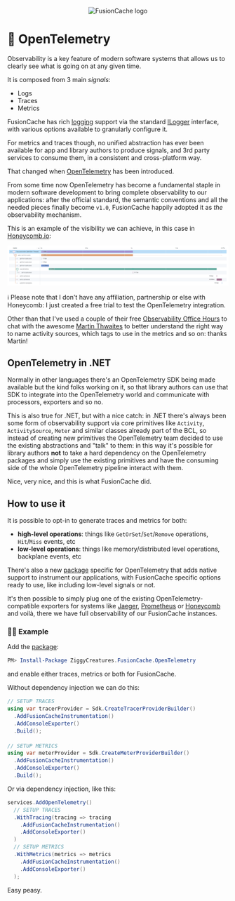 <div align="center">

![FusionCache logo](logo-128x128.png)

</div>


# 🔭 OpenTelemetry

Observability is a key feature of modern software systems that allows us to clearly see what is going on at any given time.

It is composed from 3 main _signals_:
- Logs
- Traces
- Metrics

FusionCache has rich [logging](Logging.md) support via the standard [ILogger](https://learn.microsoft.com/en-us/dotnet/core/extensions/logging) interface, with various options available to granularly configure it.

For metrics and traces though, no unified abstraction has ever been available for app and library authors to produce signals, and 3rd party services to consume them, in a consistent and cross-platform way.

That changed when [OpenTelemetry](https://opentelemetry.io/) has been introduced.

From some time now OpenTelemetry has become a fundamental staple in modern software development to bring complete observability to our applications: after the official standard, the semantic conventions and all the needed pieces finally become `v1.0`, FusionCache happily adopted it as *the* observability mechanism.

This is an example of the visibility we can achieve, in this case in [Honeycomb.io](Honeycomb):

![An example of the visibility obtainable by using OpenTelemetry, in this case thanks to the Honeycomb SAAS](images/opentelemetry-example.png)

ℹ️ Please note that I don't have any affiliation, partnership or else with Honeycomb: I just created a free trial to test the OpenTelemetry integration.

Other than that I've used a couple of their free [Observability Office Hours](https://www.honeycomb.io/devrel/observability-office-hours) to chat with the awesome [Martin Thwaites](https://twitter.com/MartinDotNet) to better understand the right way to name activity sources, which tags to use in the metrics and so on: thanks Martin!

## OpenTelemetry in .NET

Normally in other languages there's an OpenTelemetry SDK being made available but the kind folks working on it, so that library authors can use that SDK to integrate into the OpenTelemetry world and communicate with processors, exporters and so no.

This is also true for .NET, but with a nice catch: in .NET there's always been some form of observability support via core primitives like `Activity`, `ActivitySource`, `Meter` and similar classes already part of the BCL, so instead of creating new primitives the OpenTelemetry team decided to use the existing abstractions and "talk" to them: in this way it's possible for library authors **not** to take a hard dependency on the OpenTelemetry packages and simply use the existing primitives and have the consuming side of the whole OpenTelemetry pipeline interact with them.

Nice, very nice, and this is what FusionCache did.

## How to use it

It is possible to opt-in to generate traces and metrics for both:
- **high-level operations**: things like `GetOrSet`/`Set`/`Remove` operations, `Hit`/`Miss` events, etc
- **low-level operations**: things like memory/distributed level operations, backplane events, etc

There's also a new [package](https://www.nuget.org/packages/ZiggyCreatures.FusionCache.OpenTelemetry/) specific for OpenTelemetry that adds native support to instrument our applications, with FusionCache specific options ready to use, like including low-level signals or not.

It's then possible to simply plug one of the existing OpenTelemetry-compatible exporters for systems like [Jaeger](https://www.jaegertracing.io/), [Prometheus](https://prometheus.io/) or [Honeycomb](https://www.honeycomb.io/) and voilà, there we have full observability of our FusionCache instances.

### 👩‍💻 Example

Add the [package](https://www.nuget.org/packages/ZiggyCreatures.FusionCache.OpenTelemetry/):

```PowerShell
PM> Install-Package ZiggyCreatures.FusionCache.OpenTelemetry
```

and enable either traces, metrics or both for FusionCache.

Without dependency injection we can do this:

```csharp
// SETUP TRACES
using var tracerProvider = Sdk.CreateTracerProviderBuilder()
  .AddFusionCacheInstrumentation()
  .AddConsoleExporter()
  .Build();

// SETUP METRICS
using var meterProvider = Sdk.CreateMeterProviderBuilder()
  .AddFusionCacheInstrumentation()
  .AddConsoleExporter()
  .Build();
```

Or via dependency injection, like this:

```csharp
services.AddOpenTelemetry()
  // SETUP TRACES
  .WithTracing(tracing => tracing
    .AddFusionCacheInstrumentation()
    .AddConsoleExporter()
  )
  // SETUP METRICS
  .WithMetrics(metrics => metrics
    .AddFusionCacheInstrumentation()
    .AddConsoleExporter()
  );
```

Easy peasy.